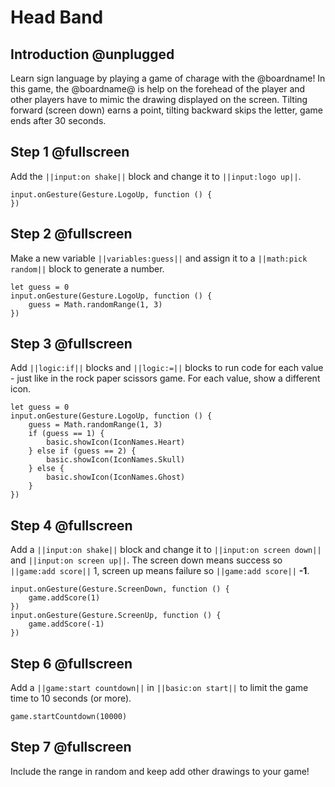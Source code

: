 # Head Band

## Introduction @unplugged

Learn sign language by playing a game of charage with the @boardname! In this game,
the @boardname@ is help on the forehead of the player and other players have to mimic the drawing displayed on the screen. Tilting forward (screen down) earns a point, tilting backward skips the letter, game ends after 30 seconds.

## Step 1 @fullscreen

Add the ``||input:on shake||`` block and change it to ``||input:logo up||``.

```blocks
input.onGesture(Gesture.LogoUp, function () {
})
```

## Step 2 @fullscreen

Make a new variable ``||variables:guess||`` and assign it to a ``||math:pick random||`` block to generate a number.

```blocks
let guess = 0
input.onGesture(Gesture.LogoUp, function () {
    guess = Math.randomRange(1, 3)
})
```

## Step 3 @fullscreen

Add ``||logic:if||`` blocks and ``||logic:=||`` blocks to run code for each value - just like in 
the rock paper scissors game. For each value, show a different icon.

```blocks
let guess = 0
input.onGesture(Gesture.LogoUp, function () {
    guess = Math.randomRange(1, 3)
    if (guess == 1) {
        basic.showIcon(IconNames.Heart)
    } else if (guess == 2) {
        basic.showIcon(IconNames.Skull)
    } else {
        basic.showIcon(IconNames.Ghost)
    }
})
```

## Step 4 @fullscreen

Add a ``||input:on shake||`` block and change it to ``||input:on screen down||`` and ``||input:on screen up||``. The screen down means success so ``||game:add score||`` 1, screen up means failure so ``||game:add score||`` **-1**.

```blocks
input.onGesture(Gesture.ScreenDown, function () {
    game.addScore(1)
})
input.onGesture(Gesture.ScreenUp, function () {
    game.addScore(-1)
})
```

## Step 6 @fullscreen

Add a ``||game:start countdown||`` in ``||basic:on start||`` to limit the game time to 10 seconds (or more).

```blocks
game.startCountdown(10000)
```

## Step 7 @fullscreen

Include the range in random and keep add other drawings to your game!